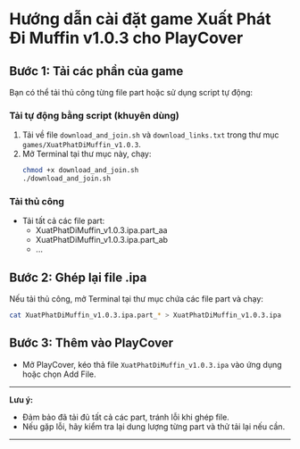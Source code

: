 # Hướng dẫn cài đặt game Xuất Phát Đi Muffin v1.0.3 cho PlayCover

## Bước 1: Tải các phần của game
Bạn có thể tải thủ công từng file part hoặc sử dụng script tự động:

### Tải tự động bằng script (khuyên dùng)
1. Tải về file `download_and_join.sh` và `download_links.txt` trong thư mục `games/XuatPhatDiMuffin_v1.0.3`.
2. Mở Terminal tại thư mục này, chạy:
    ```bash
    chmod +x download_and_join.sh
    ./download_and_join.sh
    ```

### Tải thủ công
- Tải tất cả các file part:  
  - XuatPhatDiMuffin_v1.0.3.ipa.part_aa  
  - XuatPhatDiMuffin_v1.0.3.ipa.part_ab  
  - ...

## Bước 2: Ghép lại file .ipa
Nếu tải thủ công, mở Terminal tại thư mục chứa các file part và chạy:
```bash
cat XuatPhatDiMuffin_v1.0.3.ipa.part_* > XuatPhatDiMuffin_v1.0.3.ipa
```

## Bước 3: Thêm vào PlayCover
- Mở PlayCover, kéo thả file `XuatPhatDiMuffin_v1.0.3.ipa` vào ứng dụng hoặc chọn Add File.

---

**Lưu ý:**  
- Đảm bảo đã tải đủ tất cả các part, tránh lỗi khi ghép file.
- Nếu gặp lỗi, hãy kiểm tra lại dung lượng từng part và thử tải lại nếu cần.

---